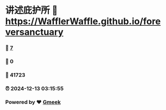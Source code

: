 # 讲述庇护所 :link: https://WafflerWaffle.github.io/foreversanctuary 
### :page_facing_up: [7](https://WafflerWaffle.github.io/foreversanctuary/tag.html) 
### :speech_balloon: 0 
### :hibiscus: 41723 
### :alarm_clock: 2024-12-13 03:15:55 
### Powered by :heart: [Gmeek](https://github.com/Meekdai/Gmeek)
